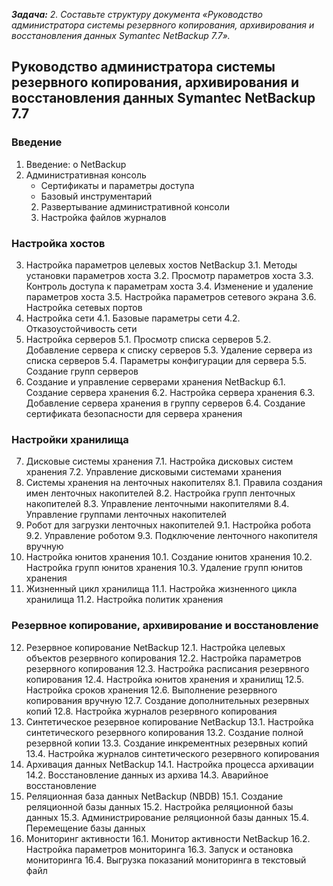 **_Задача:_** *2. Составьте структуру документа «Руководство администратора системы резервного копирования, архивирования и восстановления данных Symantec NetBackup 7.7».*

## Руководство администратора системы резервного копирования, архивирования и восстановления данных Symantec NetBackup 7.7
### Введение
1. Введение: о NetBackup
2. Административная консоль
      * Сертификаты и параметры доступа
      * Базовый инструментарий
      2. Развертывание административной консоли
      2. Настройка файлов журналов
### Настройка хостов
3. Настройка параметров целевых хостов NetBackup
    3.1. Методы установки параметров хоста
    3.2. Просмотр параметров хоста
    3.3. Контроль доступа к параметрам хоста
    3.4. Изменение и удаление параметров хоста
    3.5. Настройка параметров сетевого экрана
    3.6. Настройка сетевых портов
4. Настройка сети
    4.1. Базовые параметры сети
    4.2. Отказоустойчивость сети
5. Настройка серверов
    5.1. Просмотр списка серверов
    5.2. Добавление сервера к списку серверов
    5.3. Удаление сервера из списка серверов
    5.4. Параметры конфигурации для сервера
    5.5. Создание групп серверов
6. Создание и управление серверами хранения NetBackup
    6.1. Создание сервера хранения
    6.2. Настройка сервера хранения
    6.3. Добавление сервера хранения в группу серверов
    6.4. Создание сертификата безопасности для сервера хранения
### Настройки хранилища
7. Дисковые системы хранения
    7.1. Настройка дисковых систем хранения
    7.2. Управление дисковыми системами хранения
8. Системы хранения на ленточных накопителях
    8.1. Правила создания имен ленточных накопителей
    8.2. Настройка групп ленточных накопителей
    8.3. Управление ленточными накопителями
    8.4. Управление группами ленточных накопителей
9. Робот для загрузки ленточных накопителей
    9.1. Настройка робота
    9.2. Управление роботом
    9.3. Подключение ленточного накопителя вручную
10. Настройка юнитов хранения
    10.1. Создание юнитов хранения
    10.2. Настройка групп юнитов хранения
    10.3. Удаление групп юнитов хранения
11. Жизненный цикл хранилища
    11.1. Настройка жизненного цикла хранилища
    11.2. Настройка политик хранения
### Резервное копирование, архивирование и восстановление
12. Резервное копирование NetBackup
    12.1. Настройка целевых объектов резервного копирования
    12.2. Настройка параметров резервного копирования
    12.3. Настройка расписания резервного копирования
    12.4. Настройка юнитов хранения и хранилищ
    12.5. Настройка сроков хранения
    12.6. Выполнение резервного копирования вручную
    12.7. Создание дополнительных резервных копий
    12.8. Настройка журналов резервного копирования
13. Синтетическое резервное копирование NetBackup
    13.1. Настройка синтетического резервного копирования
    13.2. Создание полной резервной копии
    13.3. Создание инкрементных резервных копий
    13.4. Настройка журналов синтетического резервного копирования
14. Архивация данных  NetBackup
    14.1. Настройка процесса архивации
    14.2. Восстановление данных из архива
    14.3. Аварийное восстановление
15. Реляционная база данных NetBackup (NBDB)
    15.1. Создание реляционной базы данных
    15.2. Настройка реляционной базы данных
    15.3. Администрирование реляционной базы данных
    15.4. Перемещение базы данных
16. Мониторинг активности
    16.1. Монитор активности NetBackup
    16.2. Настройка параметров мониторинга
    16.3. Запуск и остановка мониторинга
    16.4. Выгрузка показаний мониторинга в текстовый файл
